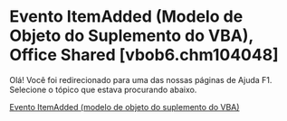 
# Evento ItemAdded (Modelo de Objeto do Suplemento do VBA), Office Shared [vbob6.chm104048]

Olá! Você foi redirecionado para uma das nossas páginas de Ajuda F1. Selecione o tópico que estava procurando abaixo.

[Evento ItemAdded (modelo de objeto do suplemento do VBA)](http://msdn.microsoft.com/library/9602b046-f440-7aa6-7dad-3a857b2a2f05%28Office.15%29.aspx)
